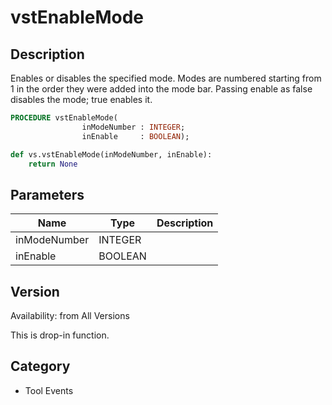 # vstEnableMode

## Description
Enables or disables the specified mode.  Modes are numbered starting from 1 in the order they were added into the mode bar.  Passing enable as false disables the mode; true enables it.

```pascal
PROCEDURE vstEnableMode(
				inModeNumber : INTEGER;
				inEnable     : BOOLEAN);
```

```python
def vs.vstEnableMode(inModeNumber, inEnable):
    return None
```

## Parameters
|Name|Type|Description|
|---|---|---|
|inModeNumber|INTEGER|   |
|inEnable|BOOLEAN|   |

## Version
Availability: from All Versions

This is drop-in function.

## Category
* Tool Events

